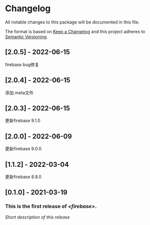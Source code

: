 # Changelog
All notable changes to this package will be documented in this file.

The format is based on [Keep a Changelog](http://keepachangelog.com/en/1.0.0/)
and this project adheres to [Semantic Versioning](http://semver.org/spec/v2.0.0.html).
## [2.0.5] - 2022-06-15
firebase bug修复
## [2.0.4] - 2022-06-15
添加.meta文件
## [2.0.3] - 2022-06-15
更新firebase 9.1.0
## [2.0.0] - 2022-06-09
更新firebase 9.0.0
## [1.1.2] - 2022-03-04
更新firebase 8.8.0
## [0.1.0] - 2021-03-19

### This is the first release of *\<firebase\>*.

*Short description of this release*
